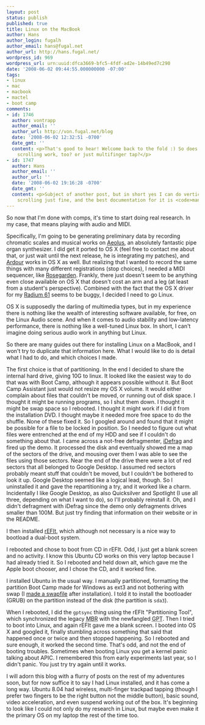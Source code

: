 ```yaml
---
layout: post
status: publish
published: true
title: Linux on the MacBook
author: Hans
author_login: fugalh
author_email: hans@fugal.net
author_url: http://hans.fugal.net/
wordpress_id: 969
wordpress_url: urn:uuid:dfca3669-bfc5-4fdf-ad2e-14b49ed7c290
date: '2008-06-02 09:44:55.000000000 -07:00'
tags:
- linux
- mac
- macbook
- mactel
- boot camp
comments:
- id: 1746
  author: vontrapp
  author_email: ''
  author_url: http://von.fugal.net/blog
  date: '2008-06-02 12:32:51 -0700'
  date_gmt: ''
  content: <p>That's good to hear! Welcome back to the fold :) So does multifinger
    scrolling work, too? or just multifinger tap?</p>
- id: 1747
  author: Hans
  author_email: ''
  author_url: ''
  date: '2008-06-02 19:16:28 -0700'
  date_gmt: ''
  content: <p>Subject of another post, but in short yes I can do vertical and horizontal
    scrolling just fine, and the best documentation for it is <code>man synaptics</code>.</p>
---
```

<p>So now that I'm done with comps, it's time to start doing real research. In my case, that means playing with audio and MIDI.</p>

<p>Specifically, I'm going to be generating preliminary data by recording chromatic scales and musical works on <a href="http://www.kokkinizita.net/linuxaudio/aeolus/index.html">Aeolus</a>, an absolutely fantastic pipe organ synthesizer. I did get it ported to OS X (feel free to contact me about that, or just wait until the next release, he is integrating my patches), and <a href="http://ardour.org/">Ardour</a> works in OS X as well. But realizing that I wanted to record the same things with many different registrations (stop choices), I needed a MIDI sequencer, like <a href="http://www.rosegardenmusic.com/">Rosegarden</a>. Frankly, there just doesn't seem to be anything even close available on OS X that doesn't cost an arm and a leg (at least from a student's perspective). Combined with the fact that the OS X driver for my <a href="http://www.m-audio.com/images/global/manuals/Radium-series_Manual.pdf">Radium 61</a> seems to be buggy, I decided I need to go Linux.</p>

<p>OS X is supposedly the darling of multimedia types, but in my experience there is nothing like the wealth of interesting software available, for free, on the Linux Audio scene. And when it comes to audio stability and low-latency performance, there is nothing like a well-tuned Linux box. In short, I can't imagine doing serious audio work in anything but Linux.</p>

<p>So there are many guides out there for installing Linux on a MacBook, and I won't try to duplicate that information here. What I would like to do is detail what I had to do, and which choices I made.</p>

<p>The first choice is that of partitioning. In the end I decided to share the internal hard drive, giving 10G to linux. It looked like the easiest way to do that was with Boot Camp, although it appears possible without it. But Boot Camp Assistant just would not resize my OS X volume. It would either complain about files that couldn't be moved, or running out of disk space. I thought it might be running programs, so I shut them down. I thought it might be swap space so I rebooted. I thought it might work if I did it from the installation DVD. I thought maybe it needed more free space to do the shuffle. None of these fixed it. So I googled around and found that it might be possible for a file to be locked in position. So I needed to figure out what files were entrenched at the end of my HDD and see if I couldn't do something about that. I came across a not-free defragmenter, <a href="http://www.coriolis-systems.com/iDefrag.php">iDefrag</a> and fired up the demo. It processed the disk and eventually showed me a map of the sectors of the drive, and mousing over them I was able to see the files using those sectors. Near the end of the drive there were a lot of red sectors that all belonged to Google Desktop. I assumed red sectors probably meant stuff that couldn't be moved, but I couldn't be bothered to look it up. Google Desktop seemed like a logical lead, though. So I uninstalled it and gave the repartitioning a try, and it worked like a charm. Incidentally I like Google Desktop, as also Quicksilver and Spotlight (I use all three, depending on what I want to do), so I'll probably reinstall it. Oh, and I didn't defragment with iDefrag since the demo only defragments drives smaller than 100M. But just try finding that information on their website or in the README.</p>

<p>I then installed <a href="http://refit.sourceforge.net/">rEFIt</a>, which although not necessary is a nice way to bootload a dual-boot system.</p>

<p>I rebooted and chose to boot from CD in rEFIt. Odd, I just get a blank screen and no activity. I know this Ubuntu CD works on this very laptop because I had already tried it. So I rebooted and held down alt, which gave me the Apple boot chooser, and I chose the CD, and it worked fine. </p>

<p>I installed Ubuntu in the usual way. I manually partitioned, formatting the partition Boot Camp made for Windows as ext3 and not bothering with swap (I <a href="http://www.redhat.com/docs/manuals/linux/RHL-8.0-Manual/custom-guide/s1-swap-adding.html">made a swapfile</a> after installation). I told it to install the bootloader (GRUB) on the partition instead of the disk (the partition is <code>sda3</code>).</p>

<p>When I rebooted, I did the <code>gptsync</code> thing using the rEFIt "Partitioning Tool", which synchronized the legacy <acronym title="Master Boot Record">MBR</acronym> with the newfangled <acronym title="GUID Partition Table">GPT</acronym>. Then I tried to boot into Linux, and again rEFIt gave me a blank screen. I booted into OS X and googled it, finally stumbling across something that said that happened once or twice and then stopped happening. So I rebooted and sure enough, it worked the second time. That's odd, and not the end of booting troubles. Sometimes when booting Linux you get a kernel panic talking about APIC. I remembered this from early experiments last year, so I didn't panic. You just try try again until it works.</p>

<p>I will adorn this blog with a flurry of posts on the rest of my adventures soon, but for now suffice it to say I had Linux installed, and it has come a long way. Ubuntu 8.04 had wireless, multi-finger trackpad tapping (though I prefer two fingers to be the right button not the middle button), basic sound, video acceleration, and even suspend working out of the box. It's beginning to look like I could not only do my research in Linux, but maybe even make it the primary OS on my laptop the rest of the time too.</p>
